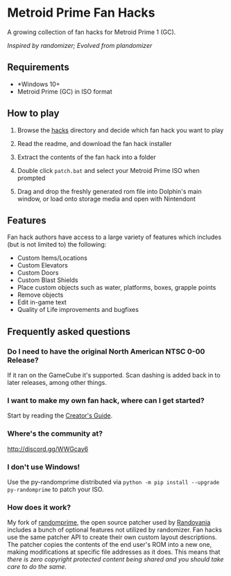 # Metroid Prime Fan Hacks

A growing collection of fan hacks for Metroid Prime 1 (GC).

*Inspired by randomizer; Evolved from plandomizer*

## Requirements
- *Windows 10+
- Metroid Prime (GC) in ISO format

## How to play

1. Browse the [hacks](./hacks/) directory and decide which fan hack you want to play

2. Read the readme, and download the fan hack installer

3. Extract the contents of the fan hack into a folder

4. Double click `patch.bat` and select your Metroid Prime ISO when prompted

5. Drag and drop the freshly generated rom file into Dolphin's main window, or load onto storage media and open with Nintendont

## Features

Fan hack authors have access to a large variety of features which includes (but is not limited to) the following:

- Custom Items/Locations
- Custom Elevators
- Custom Doors
- Custom Blast Shields
- Place custom objects such as water, platforms, boxes, grapple points
- Remove objects
- Edit in-game text
- Quality of Life improvements and bugfixes

## Frequently asked questions

### Do I need to have the original North American NTSC 0-00 Release?

If it ran on the GameCube it's supported. Scan dashing is added back in to later releases, among other things.

### I want to make my own fan hack, where can I get started?

Start by reading the [Creator's Guide](./doc/readme.md).

### Where's the community at?

http://discord.gg/WWGcay6

### I don't use Windows!

Use the py-randomprime distributed via `python -m pip install --upgrade py-randomprime` to patch your ISO.

### How does it work?

My fork of [randomprime](https://github.com/toasterparty/randomprime/tree/randovania), the open source patcher used by [Randovania](https://github.com/randovania/randovania) includes a bunch of optional features not utilized by randomizer. Fan hacks use the same patcher API to create their own custom layout descriptions. The patcher copies the contents of the end user's ROM into a new one, making modifications at specific file addresses as it does. This means that *there is zero copyright protected content being shared and you should take care to do the same.* 
